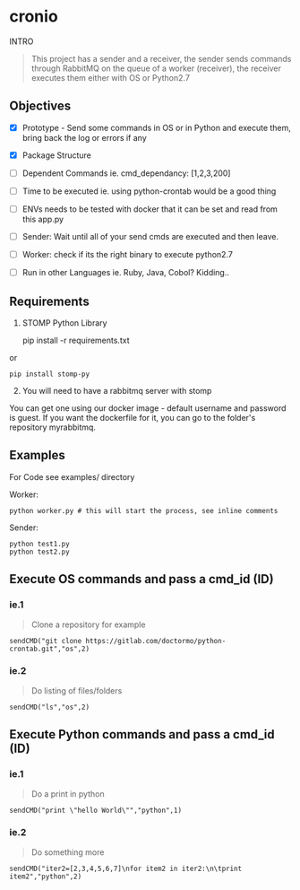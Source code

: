 # cronio

INTRO

>This project has a sender and a receiver, the sender sends commands through RabbitMQ on the queue of a worker (receiver), the receiver executes them either with OS or Python2.7

## Objectives

- [x] Prototype - Send some commands in OS or in Python and execute them, bring back the log or errors if any
- [x] Package Structure
- [ ] Dependent Commands ie. cmd_dependancy: [1,2,3,200]
- [ ] Time to be executed ie. using python-crontab would be a good thing
- [ ] ENVs needs to be tested with docker that it can be set and read from this app.py
- [ ] Sender: Wait until all of your send cmds are executed and then leave.
- [ ] Worker: check if its the right binary to execute python2.7
- [ ] Run in other Languages ie. Ruby, Java, Cobol? Kidding..


## Requirements

1. STOMP Python Library 

	pip install -r requirements.txt 

or 

	pip install stomp-py

2. You will need to have a rabbitmq server with stomp

You can get one using our docker image - default username and password is guest.
If you want the dockerfile for it, you can go to the folder's repository myrabbitmq.

## Examples

For Code see examples/ directory
	
Worker:

	python worker.py # this will start the process, see inline comments


Sender:

	python test1.py
	python test2.py 

## Execute OS commands and pass a cmd_id (ID)

### ie.1
>Clone a repository for example

	sendCMD("git clone https://gitlab.com/doctormo/python-crontab.git","os",2)

### ie.2
>Do listing of files/folders 

	sendCMD("ls","os",2)

## Execute Python commands and pass a cmd_id (ID)

### ie.1
>Do a print in python

	sendCMD("print \"hello World\"","python",1)


### ie.2
>Do something more

	sendCMD("iter2=[2,3,4,5,6,7]\nfor item2 in iter2:\n\tprint item2","python",2)
